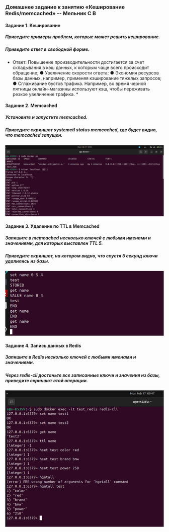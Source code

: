 ### Домашнее задание к занятию «Кеширование Redis/memcached» -- Мельник С В

#### Задание 1. Кеширование

##### Приведите примеры проблем, которые может решить кеширование.

##### Приведите ответ в свободной форме.

- Ответ:
  Повышение производительности достигается за счет
  складывания в кэш данных, к которым чаще всего происходит
  обращение;
  ● Увеличение скорости ответа;
  ● Экономия ресурсов базы данных, например, применяя
  кэширование тяжелых запросов;
  ● Сглаживание бустов трафика. Например, во время черной
  пятницы онлайн-магазины используют кэш, чтобы переживать
  резкое увеличение трафика. \*

#### Задание 2. Memcached

##### Установите и запустите memcached.

##### Приведите скриншот systemctl status memcached, где будет видно, что memcached запущен.

![alt text](https://github.com/DeluxWebSite/homework/blob/main/Screenshot%20from%202025-02-17%2009-13-44.png)

#### Задание 3. Удаление по TTL в Memcached

##### Запишите в memcached несколько ключей с любыми именами и значениями, для которых выставлен TTL 5.

##### Приведите скриншот, на котором видно, что спустя 5 секунд ключи удалились из базы.

![alt text](https://github.com/DeluxWebSite/homework/blob/main/Screenshot%20from%202025-02-17%2009-30-39.png)

#### Задание 4. Запись данных в Redis

##### Запишите в Redis несколько ключей с любыми именами и значениями.

##### Через redis-cli достаньте все записанные ключи и значения из базы, приведите скриншот этой операции.

![alt text](https://github.com/DeluxWebSite/homework/blob/main/Screenshot%20from%202025-02-17%2009-47-06.png)
